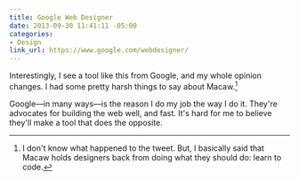 ```yaml
---
title: Google Web Designer
date: 2013-09-30 11:41:11 -05:00
categories:
- Design
link_url: https://www.google.com/webdesigner/
---
```


Interestingly, I see a tool like this from Google, and my whole opinion changes. I had some pretty harsh things to say about Macaw.[^1]

Google—in many ways—is the reason I do my job the way I do it. They're advocates for building the web well, and fast. It's hard for me to believe they'll make a tool that does the opposite.

[^1]: I don't know what happened to the tweet. But, I basically said that Macaw holds designers back from doing what they should do: learn to code.
